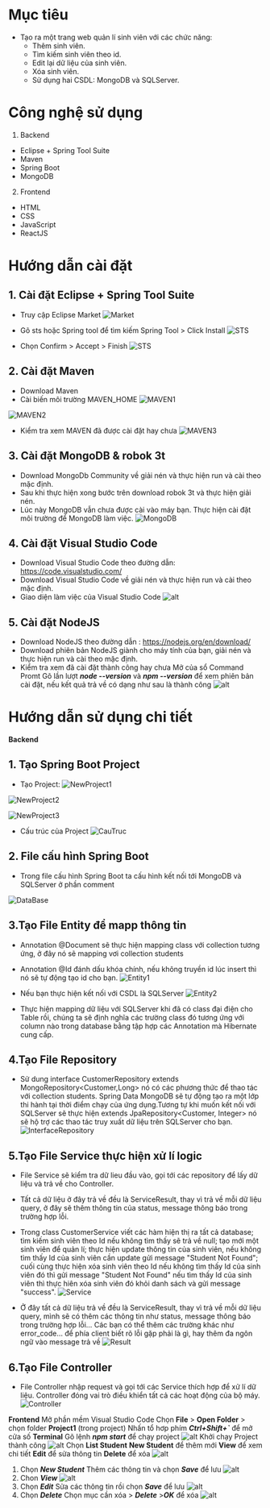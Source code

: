 ﻿# Mục tiêu- Tạo ra một trang web quản lí sinh viên với các chức năng:     - Thêm sinh viên.    - Tìm kiếm sinh viên theo id.    - Edit lại dữ liệu của sinh viên.    - Xóa sinh viên.    - Sử dụng hai CSDL: MongoDB và SQLServer.# Công nghệ sử dụng1. Backend- Eclipse  + Spring Tool Suite- Maven- Spring Boot- MongoDB 2. Frontend- HTML- CSS- JavaScript- ReactJS# Hướng dẫn cài đặt ## 1. Cài đặt Eclipse  + Spring Tool Suite- Truy cập Eclipse Market![Market](https://raw.githubusercontent.com/duong4279/Project1/master/media/Market.png)- Gõ sts hoặc Spring tool để tìm kiếm Spring Tool > Click Install![STS](https://raw.githubusercontent.com/duong4279/Project1/master/media/STS.png)- Chọn Confirm > Accept > Finish ![STS](https://raw.githubusercontent.com/duong4279/Project1/master/media/STS2.PNG)## 2. Cài đặt Maven- Download Maven- Cài biến môi trường MAVEN_HOME![MAVEN1](https://raw.githubusercontent.com/duong4279/Project1/master/media/MAVEN1.PNG)![MAVEN2](https://raw.githubusercontent.com/duong4279/Project1/master/media/MAVEN2.PNG)- Kiểm tra xem MAVEN đã được cài đặt hay chưa![MAVEN3](https://raw.githubusercontent.com/duong4279/Project1/master/media/MAVEN3.PNG)## 3. Cài đặt MongoDB & robok 3t- Download MongoDb Community về giải nén và thực hiện run và cài theo mặc định.- Sau khi thực hiện xong bước trên download robok 3t và thực hiện giải nén.- Lúc này MongoDB vẫn chưa được cài vào máy bạn. Thực hiện cài đặt môi trường để MongoDB làm việc.![MongoDB](https://raw.githubusercontent.com/duong4279/Project1/master/media/MongoDB.PNG)## 4. Cài đặt Visual Studio Code- Download Visual Studio Code theo đường dẫn: https://code.visualstudio.com/- Download Visual Studio Code về giải nén và thực hiện run và cài theo mặc định.- Giao diện làm việc của Visual Studio Code![alt](https://raw.githubusercontent.com/duong4279/student-manager/master/media/vs11.PNG)## 5. Cài đặt NodeJS- Download NodeJS theo đường dẫn : https://nodejs.org/en/download/- Download phiên bản NodeJS giành cho máy tính của bạn, giải nén và thực hiện run và cài theo mặc định.- Kiểm tra xem đã cài đặt thành công hay chưa Mở của sổ Command Promt  Gõ lần lượt ***node --version*** và ***npm --version*** để xem phiên bản cài đặt, nếu kết quả trả về có dạng như sau là thành công  ![alt](https://raw.githubusercontent.com/duong4279/student-manager/master/media/node12.png)  # Hướng dẫn sử dụng chi tiết**Backend**## 1. Tạo Spring Boot Project- Tạo Project:![NewProject1](https://raw.githubusercontent.com/duong4279/Project1/master/media/NewProject1.PNG)![NewProject2](https://raw.githubusercontent.com/duong4279/Project1/master/media/NewProject2.PNG)![NewProject3](https://raw.githubusercontent.com/duong4279/Project1/master/media/NewProject3.PNG)- Cấu trúc của Project![CauTruc](https://raw.githubusercontent.com/duong4279/Project1/master/media/CauTruc.PNG)## 2. File cấu hình Spring Boot- Trong file cấu hình Spring Boot ta cấu hình kết nối tới MongoDB và SQLServer ở phần comment![DataBase](https://raw.githubusercontent.com/duong4279/Project1/master/media/DataBase.PNG)## 3.Tạo File Entity để mapp thông tin- Annotation @Document sẽ thực hiện mapping class với collection tương ứng, ở đây nó sẽ mapping vơi collection students- Annotation @Id đánh dấu khóa chính, nếu không truyền id lúc insert thì nó sẽ tự động tạo id cho bạn.![Entity1](https://raw.githubusercontent.com/duong4279/Project1/master/media/Entity1.PNG)- Nếu bạn thực hiện kết nối với CSDL là SQLServer![Entity2](https://raw.githubusercontent.com/duong4279/Project1/master/media/Entity2.PNG)- Thực hiện mapping dữ liệu với SQLServer khi đã có class đại điện cho Table rồi, chúng ta sẽ định nghĩa các trường class đó tương ứng với column nào trong database bằng tập hợp các Annotation mà Hibernate cung cấp.## 4.Tạo File Repository- Sử dung interface CustomerRepository extends MongoRepository<Customer,Long> nó có các phương thức để thao tác với collection students. Spring Data MongoDB sẽ tự động tạo ra một lớp thi hành tại  thời điểm chạy của ứng dụng.Tương tự khi muốn kết nối với SQLServer sẽ thực hiện extends JpaRepository<Customer, Integer> nó sẽ hộ trợ các thao tác truy xuất dữ liệu trên SQLServer cho bạn.![InterfaceRepository](https://raw.githubusercontent.com/duong4279/Project1/master/media/InterfaceRepository.PNG)## 5.Tạo File Service thực hiện xử lí logic  - File Service sẽ kiểm tra dữ lieu đầu vào, gọi tới các repository để lấy dữ liệu và trả về cho Controller.  - Tất cả dữ liệu ở đây trả về đều là ServiceResult, thay vì trả về mỗi dữ liệu query, ở đây sẽ thêm thông tin của status, message thông báo trong trường hợp lỗi.  - Trong class CustomerService viết các hàm hiện thị ra tất cả database; tìm kiếm sinh viên theo Id nếu không tìm thấy sẽ trả về null; tạo mới một sinh viên để quản lí; thực hiện update thông tin của sinh viên, nếu không tìm thấy Id của sinh viên cần update gửi message "Student Not Found"; cuối cùng thực hiện xóa sinh viên theo Id nếu không tìm thấy Id của sinh viên đó thì gửi message "Student Not Found" nếu tìm thấy Id của sinh viên thì thực hiên xóa sinh viên đó khỏi danh sách và gửi message "success".![Service](https://raw.githubusercontent.com/duong4279/Project1/master/media/Service.PNG)- Ở đây tất cả dữ liệu trả về đều là ServiceResult, thay vì trả về mỗi dữ liệu query, mình sẽ có thêm các thông tin như status, message thông báo trong trường hợp lỗi… Các bạn có thể thêm các trường khác như error_code… để phía client biết rõ lỗi gặp phải là gì, hay thêm đa ngôn ngữ vào message trả về![Result](https://raw.githubusercontent.com/duong4279/Project1/master/media/Result.PNG)## 6.Tạo File Controller- File Controller nhập request và gọi tới các Service thích hợp để xử lí dữ liệu. Controller đóng vai trò điều khiển tất cả các hoạt động của bộ máy.![Controller](https://raw.githubusercontent.com/duong4279/Project1/master/media/Controller.PNG)**Frontend**Mở phần mềm Visual Studio CodeChọn **File** > **Open Folder** > chọn folder **Project1** (trong project)Nhấn tổ hơp phím ***Ctrl+Shift+`*** để mở cửa số **Terminal**Gõ lệnh ***npm start*** để chạy project   ![alt](https://raw.githubusercontent.com/duong4279/student-manager/master/media/terminal.png)  Khởi chạy Project thành công  ![alt](https://raw.githubusercontent.com/duong4279/student-manager/master/media/s2.png)  Chọn **List Student**  **New Student** để thêm mới  **View** để xem chi tiết  **Edit** để sửa thông tin  **Delete** để xóa  ![alt](https://raw.githubusercontent.com/duong4279/student-manager/master/media/s1.png)  1. Chọn ***New Student***   Thêm các thông tin và chọn ***Save*** để lưu  ![alt](https://raw.githubusercontent.com/duong4279/student-manager/master/media/new.png)2. Chon ***View***  ![alt](https://raw.githubusercontent.com/duong4279/student-manager/master/media/view.png)3. Chọn ***Edit***Sửa các thông tin rồi chọn ***Save*** để lưu ![alt](https://raw.githubusercontent.com/duong4279/student-manager/master/media/edit.png)4. Chọn ***Delete***Chọn mục cần xóa > ***Delete*** >***OK*** để xóa  ![alt](https://raw.githubusercontent.com/duong4279/student-manager/master/media/delete.png)